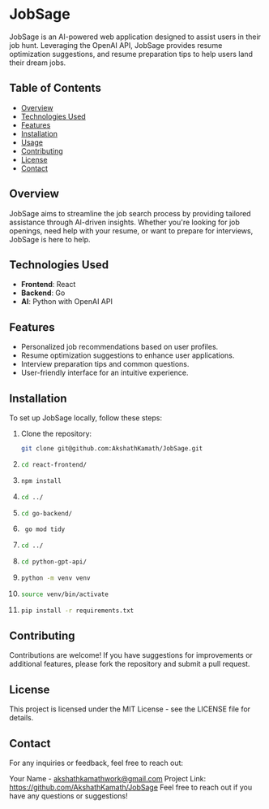 # JobSage

JobSage is an AI-powered web application designed to assist users in their job hunt. Leveraging the OpenAI API, JobSage provides resume optimization suggestions, and resume preparation tips to help users land their dream jobs.

## Table of Contents

- [Overview](#overview)
- [Technologies Used](#technologies-used)
- [Features](#features)
- [Installation](#installation)
- [Usage](#usage)
- [Contributing](#contributing)
- [License](#license)
- [Contact](#contact)

## Overview

JobSage aims to streamline the job search process by providing tailored assistance through AI-driven insights. Whether you're looking for job openings, need help with your resume, or want to prepare for interviews, JobSage is here to help.

## Technologies Used

- **Frontend**: React
- **Backend**: Go
- **AI**: Python with OpenAI API

## Features

- Personalized job recommendations based on user profiles.
- Resume optimization suggestions to enhance user applications.
- Interview preparation tips and common questions.
- User-friendly interface for an intuitive experience.

## Installation

To set up JobSage locally, follow these steps:

1. Clone the repository:
   ```bash
   git clone git@github.com:AkshathKamath/JobSage.git
   ```
2. ```bash
   cd react-frontend/
   ```
3. ```bash
   npm install
   ```
4. ```bash
   cd ../
   ```
5. ```bash
   cd go-backend/
   ```
6. ```bash
    go mod tidy
   ```
7. ```bash
   cd ../
   ```
8. ```bash
   cd python-gpt-api/
   ```
9. ```bash
   python -m venv venv
   ```
10. ```bash
    source venv/bin/activate
    ```
11. ```bash
    pip install -r requirements.txt
    ```

## Contributing

Contributions are welcome! If you have suggestions for improvements or additional features, please fork the repository and submit a pull request.

## License

This project is licensed under the MIT License - see the LICENSE file for details.

## Contact

For any inquiries or feedback, feel free to reach out:

Your Name - akshathkamathwork@gmail.com
Project Link: https://github.com/AkshathKamath/JobSage
Feel free to reach out if you have any questions or suggestions!
